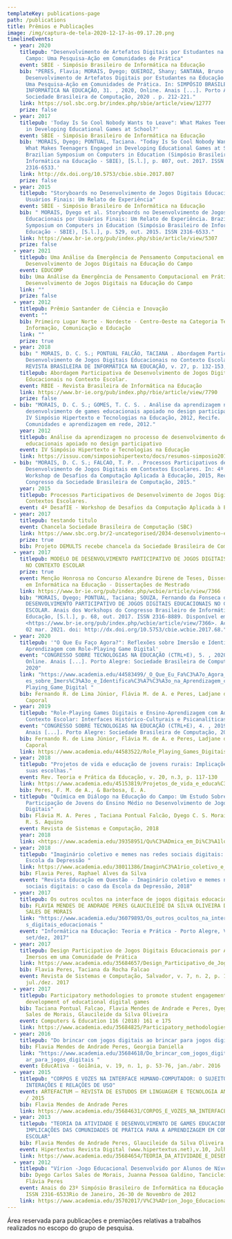 ```yaml
---
templateKey: publications-page
path: /publications
title: Prêmios e Publicações
image: /img/captura-de-tela-2020-12-17-às-09.17.20.png
timelineEvents:
  - year: 2020
    titlepub: "Desenvolvimento de Artefatos Digitais por Estudantes na Educação do
      Campo: Uma Pesquisa-Ação em Comunidades de Prática"
    event: SBIE - Simpósio Brasileiro de Informática na Educação
    bib: "PERES, Flavia; MORAIS, Dyego; QUEIROZ, Shany; SANTANA, Bruno.
      Desenvolvimento de Artefatos Digitais por Estudantes na Educação do Campo:
      Uma Pesquisa-Ação em Comunidades de Prática. In: SIMPÓSIO BRASILEIRO DE
      INFORMÁTICA NA EDUCAÇÃO, 31. , 2020, Online. Anais [...]. Porto Alegre:
      Sociedade Brasileira de Computação, 2020 . p. 212-221."
    link: https://sol.sbc.org.br/index.php/sbie/article/view/12777
    prize: false
  - year: 2017
    titlepub: 'Today Is So Cool Nobody Wants to Leave": What Makes Teenagers Engaged
      in Developing Educational Games at School?'
    event: SBIE - Simpósio Brasileiro de Informática na Educação
    bib: 'MORAIS, Dyego; PONTUAL, Taciana. "Today Is So Cool Nobody Wants to Leave":
      What Makes Teenagers Engaged in Developing Educational Games at School?.
      Brazilian Symposium on Computers in Education (Simpósio Brasileiro de
      Informática na Educação - SBIE), [S.l.], p. 807, out. 2017. ISSN
      2316-6533.'
    link: http://dx.doi.org/10.5753/cbie.sbie.2017.807
    prize: false
  - year: 2015
    titlepub: "Storyboards no Desenvolvimento de Jogos Digitais Educacionais por
      Usuários Finais: Um Relato de Experiência"
    event: SBIE - Simpósio Brasileiro de Informática na Educação
    bib: " MORAIS, Dyego et al. Storyboards no Desenvolvimento de Jogos Digitais
      Educacionais por Usuários Finais: Um Relato de Experiência. Brazilian
      Symposium on Computers in Education (Simpósio Brasileiro de Informática na
      Educação - SBIE), [S.l.], p. 529, out. 2015. ISSN 2316-6533."
    link: https://www.br-ie.org/pub/index.php/sbie/article/view/5307
    prize: false
  - year: 2021
    titlepub: Uma Análise da Emergência de Pensamento Computacional em Práticas de
      Desenvolvimento de Jogos Digitais na Educação do Campo
    event: EDUCOMP
    bib: Uma Análise da Emergência de Pensamento Computacional em Práticas de
      Desenvolvimento de Jogos Digitais na Educação do Campo
    link: ""
    prize: false
  - year: 2012
    titlepub: Prêmio Santander de Ciência e Inovação
    event: ""
    bib: Primeiro Lugar Norte - Nordeste - Centro-Oeste na Categoria Tecnologias da
      Informação, Comunicação e Educação
    link: ""
    prize: true
  - year: 2018
    bib: " MORAIS, D. C. S.; PONTUAL FALCÃO, TACIANA . Abordagem Participativa de
      Desenvolvimento de Jogos Digitais Educacionais no Contexto Escolar.
      REVISTA BRASILEIRA DE INFORMÁTICA NA EDUCAÇÃO, v. 27, p. 132-153, 2019."
    titlepub: Abordagem Participativa de Desenvolvimento de Jogos Digitais
      Educacionais no Contexto Escolar.
    event: RBIE - Revista Brasileira de Informática na Educação
    link: https://www.br-ie.org/pub/index.php/rbie/article/view/7790
    prize: false
  - bib: "MORAIS, D. C. S.; GOMES, T. C. S. . Análise da aprendizagem no processo de
      desenvolvimento de games educacionais apoiado no design participativo. In:
      IV Simpósio Hipertexto e Tecnologias na Educação, 2012, Recife.
      Comunidades e aprendizagem em rede, 2012."
    year: 2012
    titlepub: Análise da aprendizagem no processo de desenvolvimento de games
      educacionais apoiado no design participativo
    event: IV Simpósio Hipertexto e Tecnologias na Educação
    link: https://issuu.com/simposiohipertexto/docs/resumos-simposio2012
  - bib: "MORAIS, D. C. S.; FALCAO, T. P. . Processos Participativos de
      Desenvolvimento de Jogos Digitais em Contextos Escolares. In: 4º DesafIE -
      Workshop de Desafios da Computação Aplicada à Educação, 2015, Recife. XXXV
      Congresso da Sociedade Brasileira de Computação, 2015."
    year: 2015
    titlepub: Processos Participativos de Desenvolvimento de Jogos Digitais em
      Contextos Escolares.
    event: 4º DesafIE - Workshop de Desafios da Computação Aplicada à Educação
  - year: 2017
    titlepub: testando titulo
    event: Chancela Sociedade Brasileira de Computação (SBC)
    link: https://www.sbc.org.br/2-uncategorised/2034-desenvolvimento-educacional-de-multimidias-sustentaveis
    prize: true
    bib: Projeto DEMULTS recebe chancela da Sociedade Brasileira de Computação (SBC)
  - year: 2017
    titlepub: MODELO DE DESENVOLVIMENTO PARTICIPATIVO DE JOGOS DIGITAIS EDUCACIONAIS
      NO CONTEXTO ESCOLAR
    prize: true
    event: Menção Honrosa no Concurso Alexandre Direne de Teses, Dissertações e TCCs
      em Informática na Educação - Dissertações de Mestrado
    link: https://www.br-ie.org/pub/index.php/wcbie/article/view/7366
    bib: "MORAIS, Dyego; PONTUAL, Taciana; SOUZA, Fernando da Fonseca de. MODELO DE
      DESENVOLVIMENTO PARTICIPATIVO DE JOGOS DIGITAIS EDUCACIONAIS NO CONTEXTO
      ESCOLAR. Anais dos Workshops do Congresso Brasileiro de Informática na
      Educação, [S.l.], p. 68, out. 2017. ISSN 2316-8889. Disponível em:
      <https://www.br-ie.org/pub/index.php/wcbie/article/view/7366>. Acesso em:
      02 mar. 2021. doi: http://dx.doi.org/10.5753/cbie.wcbie.2017.68."
  - year: 2020
    titlepub: '"O Que Eu Faço Agora?": Reflexões sobre Imersão e Identificação na
      Aprendizagem com Role-Playing Game Digital'
    event: "CONGRESSO SOBRE TECNOLOGIAS NA EDUCAÇÃO (CTRL+E), 5. , 2020, Evento
      Online. Anais [...]. Porto Alegre: Sociedade Brasileira de Computação,
      2020"
    link: "https://www.academia.edu/44583499/_O_Que_Eu_Fa%C3%A7o_Agora_Reflex%C3%B5\
      es_sobre_Imers%C3%A3o_e_Identifica%C3%A7%C3%A3o_na_Aprendizagem_com_Role_\
      Playing_Game_Digital "
    bib: Fernando R. de Lima Júnior, Flávia M. de A. e Peres, Ladjane de F. R.
      Caporal
  - year: 2019
    titlepub: "Role-Playing Games Digitais e Ensino-Aprendizagem com Adolescentes em
      Contexto Escolar: Interfaces Histórico-Culturais e Psicanalíticas"
    event: "CONGRESSO SOBRE TECNOLOGIAS NA EDUCAÇÃO (CTRL+E), 4. , 2019, Recife.
      Anais [...]. Porto Alegre: Sociedade Brasileira de Computação, 2019"
    bib: Fernando R. de Lima Júnior, Flávia M. de A. e Peres, Ladjane de F. R.
      Caporal
    link: https://www.academia.edu/44583522/Role_Playing_Games_Digitais_e_Ensino_Aprendizagem_com_Adolescentes_em_Contexto_Escolar_Interfaces_Hist%C3%B3rico_Culturais_e_Psicanal%C3%ADticas
  - year: 2018
    titlepub: "Projetos de vida e educação de jovens rurais: Implicações do campo em
      suas escolhas."
    event: Rev. Teoria e Prática da Educação, v. 20, n.3, p. 117-130
    link: https://www.academia.edu/45153819/Projetos_de_vida_e_educa%C3%A7%C3%A3o_de_jovens_rurais_Implica%C3%A7%C3%B5es_do_campo_em_suas_escolhas
    bib: Peres, F. M. de A., & Barbosa, E. A.
  - titlepub: "Química em Diálogo na Educação do Campo: Um Estudo Sobre a
      Participação de Jovens do Ensino Médio no Desenvolvimento de Jogos
      Digitais"
    bib: Flávia M. A. Peres , Taciana Pontual Falcão, Dyego C. S. Morais, Jhonatan
      R. S. Aquino
    event: Revista de Sistemas e Computação, 2018
    year: 2018
    link: <https://www.academia.edu/39358951/Qu%C3%ADmica_em_Di%C3%A1logo_na_Educa%C3%A7%C3%A3o_do_Campo_Um_Estudo_Sobre_a_Participa%C3%A7%C3%A3o_de_Jovens_do_Ensino_M%C3%A9dio_no_Desenvolvimento_de_Jogos_Digitais>
  - year: 2018
    titlepub: "Imaginário coletivo e memes nas redes sociais digitais: o caso da
      Escola da Depressão "
    link: https://www.academia.edu/38011386/Imagin%C3%A1rio_coletivo_e_memes_nas_redes_sociais_digitais_o_caso_da_Escola_da_Depress%C3%A3o
    bib: Flavia Peres, Raphael Alves da Silva
    event: "Revista Educação em Questão - Imaginário coletivo e memes nas redes
      sociais digitais: o caso da Escola da Depressão, 2018"
  - year: 2017
    titlepub: Os outros ocultos na interface de jogos digitais educacionais
    bib: FLAVIA MENDES DE ANDRADE PERES GLAUCILEIDE DA SILVA OLIVEIRA DYEGO CARLOS
      SALES DE MORAIS
    link: "https://www.academia.edu/36079893/Os_outros_ocultos_na_interface_de_jogo\
      s_digitais_educacionais "
    event: "Informática na Educação: Teoria e Prática - Porto Alegre, V.20, n.03
      set/dez, 2017"
  - year: 2017
    titlepub: Design Participativo de Jogos Digitais Educacionais por Adolescentes
      Imersos em uma Comunidade de Prática
    link: https://www.academia.edu/35684657/Design_Participativo_de_Jogos_Digitais_Educacionais_por_Adolescentes_Imersos_em_uma_Comunidade_de_Pr%C3%A1tica
    bib: Flavia Peres, Taciana da Rocha Falcao
    event: Revista de Sistemas e Computação, Salvador, v. 7, n. 2, p. 189-205,
      jul./dez. 2017
  - year: 2017
    titlepub: Participatory methodologies to promote student engagement in the
      development of educational digital games
    bib: Taciana Pontual Falcao, Flavia Mendes de Andrade e Peres, Dyego Carlos
      Sales de Morais, Glaucileide da Silva Oliveira
    event: Computers & Education 116 (2018) 161 e 175
    link: https://www.academia.edu/35684825/Participatory_methodologies_to_promote_student_engagement_in_the_development_of_educational_digital_games
  - year: 2016
    titlepub: "Do brincar com jogos digitais ao brincar para jogos digitais "
    bib: Flavia Mendes de Andrade Peres, Georgia Daniella
    link: "https://www.academia.edu/35684618/Do_brincar_com_jogos_digitais_ao_brinc\
      ar_para_jogos_digitais "
    event: EducAtiva - Goiânia, v. 19, n. 1, p. 53-76, jan./abr. 2016
  - year: 2015
    titlepub: "CORPOS E VOZES NA INTERFACE HUMANO-COMPUTADOR: O SUJEITO ENTRE
      INTERAÇÕES E RELAÇÕES DE USO"
    event: ARTEFACTUM – REVISTA DE ESTUDOS EM LINGUAGEM E TECNOLOGIA ANO VII – N° 1
      / 2015
    bib: Flavia Mendes de Andrade Peres
    link: https://www.academia.edu/35684631/CORPOS_E_VOZES_NA_INTERFACE_HUMANO_COMPUTADOR_O_SUJEITO_ENTRE_INTERA%C3%87%C3%95ES_E_RELA%C3%87%C3%95ES_DE_USO
  - year: 2013
    titlepub: "TEORIA DA ATIVIDADE E DESENVOLVIMENTO DE GAMES EDUCACIONAIS:
      IMPLICAÇÕES DAS COMUNIDADES DE PRÁTICA PARA A APRENDIZAGEM EM CONTEXTO
      ESCOLAR"
    bib: Flavia Mendes de Andrade Peres, Glaucileide da Silva Oliveira
    event: Hipertextus Revista Digital (www.hipertextus.net),v.10, Julho. 2013
    link: https://www.academia.edu/35684654/TEORIA_DA_ATIVIDADE_E_DESENVOLVIMENTO_DE_GAMES_EDUCACIONAIS_IMPLICA%C3%87%C3%95ES_DAS_COMUNIDADES_DE_PR%C3%81TICA_PARA_A_APRENDIZAGEM_EM_CONTEXTO_ESCOLAR
  - year: 2012
    titlepub: "Vírion -Jogo Educacional Desenvolvido por Alunos de Nível Médio "
    bib: Dyego Carlos Sales de Morais, Juanna Pessoa Galdino, Tancicleide Gomes,
      Flávia Peres
    event: Anais do 23º Simpósio Brasileiro de Informática na Educação (SBIE 2012),
      ISSN 2316-6533Rio de Janeiro, 26-30 de Novembro de 2012
    link: https://www.academia.edu/35702017/V%C3%ADrion_Jogo_Educacional_Desenvolvido_por_Alunos_de_N%C3%ADvel_M%C3%A9dio
---
```

Área reservada para publicações e premiações relativas a trabalhos realizados no escopo do grupo de pesquisa.